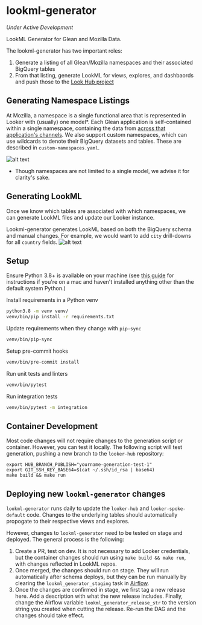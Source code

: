 # lookml-generator
*Under Active Development*

LookML Generator for Glean and Mozilla Data.

The lookml-generator has two important roles:
1. Generate a listing of all Glean/Mozilla namespaces and their associated BigQuery tables
2. From that listing, generate LookML for views, explores, and dashbaords and push those to the [Look Hub project](https://github.com/mozilla/looker-hub)

## Generating Namespace Listings

At Mozilla, a namespace is a single functional area that is represented in Looker with (usually) one model*.
Each Glean application is self-contained within a single namespace, containing the data from [across that application's channels](https://probeinfo.telemetry.mozilla.org/v2/glean/app-listings).
We also support custom namespaces, which can use wildcards to denote their BigQuery datasets and tables. These are described in `custom-namespaces.yaml`.

![alt text](https://github.com/mozilla/lookml-generator/blob/main/architecture/namespaces.jpg?raw=true)

* Though namespaces are not limited to a single model, we advise it for clarity's sake.

## Generating LookML
Once we know which tables are associated with which namespaces, we can generate LookML files and update our Looker instance.

Lookml-generator generates LookML based on both the BigQuery schema and manual changes. For example, we would want to add `city` drill-downs for all `country` fields.
![alt text](https://github.com/mozilla/lookml-generator/blob/main/architecture/lookml.jpg?raw=true)

## Setup

Ensure Python 3.8+ is available on your machine (see [this guide](https://docs.python-guide.org/starting/install3/osx/) for instructions if you're on a mac and haven't installed anything other than the default system Python.)

Install requirements in a Python venv
```bash
python3.8 -m venv venv/
venv/bin/pip install -r requirements.txt
```

Update requirements when they change with `pip-sync`
```bash
venv/bin/pip-sync
```

Setup pre-commit hooks
```bash
venv/bin/pre-commit install
```

Run unit tests and linters
```bash
venv/bin/pytest
```

Run integration tests
```bash
venv/bin/pytest -m integration
```

## Container Development

Most code changes will not require changes to the generation script or container.
However, you can test it locally. The following script will test generation, pushing
a new branch to the `looker-hub` repository:

```
export HUB_BRANCH_PUBLISH="yourname-generation-test-1"
export GIT_SSH_KEY_BASE64=$(cat ~/.ssh/id_rsa | base64)
make build && make run
```

## Deploying new `lookml-generator` changes

`lookml-generator` runs daily to update the `looker-hub` and `looker-spoke-default` code. Changes
to the underlying tables should automatically propogate to their respective views and explores.

However, changes to `lookml-generator` need to be tested on stage and deployed. The general process
is the following:
1. Create a PR, test on dev. It is not necessary to add Looker credentials, but the container changes
   should run using `make build && make run`, with changes reflected in LookML repos.
2. Once merged, the changes should run on stage. They will run automatically after schema deploys,
   but they can be run manually by clearing the `lookml_generator_staging` task in [Airflow](https://workflow.telemetry.mozilla.org/tree?dag_id=probe_scraper).
3. Once the changes are confirmed in stage, we first tag a new release here. Add a description with
   what the new release includes. Finally, change the Airflow variable `lookml_generator_release_str`
   to the version string you created when cutting the release. Re-run the DAG and the changes
   should take effect.
